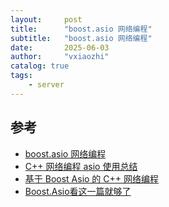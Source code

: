 ```yaml
---
layout:     post
title:      "boost.asio 网络编程"
subtitle:   "boost.asio 网络编程"
date:       2025-06-03
author:     "vxiaozhi"
catalog: true
tags:
    - server
---
```



## 参考

- [boost.asio 网络编程](https://mmoaay.gitbooks.io/boost-asio-cpp-network-programming-chinese/content/Chapter1.html)
- [C++ 网络编程 asio 使用总结 ](https://www.cnblogs.com/blizzard8204/p/17562607.html)
- [基于 Boost Asio 的 C++ 网络编程](https://github.com/sprinfall/boost-asio-study/blob/master/Tutorial_zh-CN.md?plain=1)
- [Boost.Asio看这一篇就够了](http://www.anger6.com/2022/05/05/boost/asio/)
